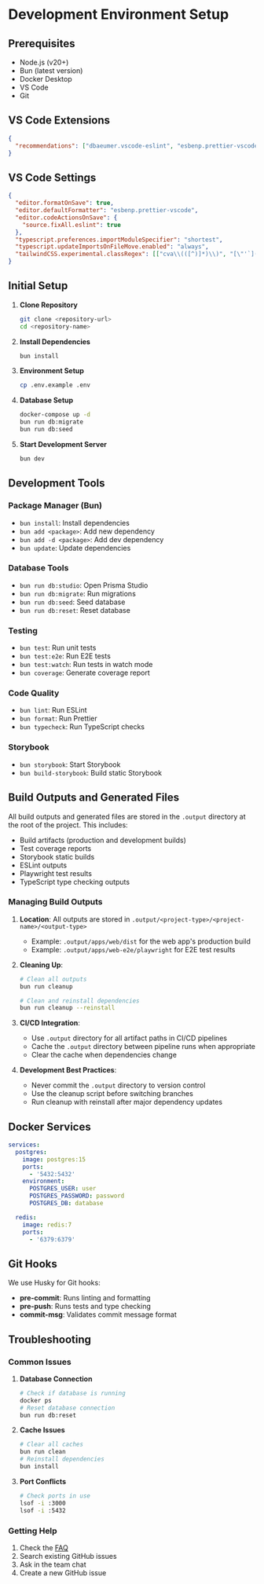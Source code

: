 # Development Environment Setup

## Prerequisites

- Node.js (v20+)
- Bun (latest version)
- Docker Desktop
- VS Code
- Git

## VS Code Extensions

```json
{
  "recommendations": ["dbaeumer.vscode-eslint", "esbenp.prettier-vscode", "bradlc.vscode-tailwindcss", "prisma.prisma", "graphql.vscode-graphql", "ms-playwright.playwright", "github.copilot", "github.vscode-github-actions", "mermaid-preview", "streetsidesoftware.code-spell-checker"]
}
```

## VS Code Settings

```json
{
  "editor.formatOnSave": true,
  "editor.defaultFormatter": "esbenp.prettier-vscode",
  "editor.codeActionsOnSave": {
    "source.fixAll.eslint": true
  },
  "typescript.preferences.importModuleSpecifier": "shortest",
  "typescript.updateImportsOnFileMove.enabled": "always",
  "tailwindCSS.experimental.classRegex": [["cva\\(([^)]*)\\)", "[\"'`]([^\"'`]*).*?[\"'`]"]]
}
```

## Initial Setup

1. **Clone Repository**

   ```bash
   git clone <repository-url>
   cd <repository-name>
   ```

2. **Install Dependencies**

   ```bash
   bun install
   ```

3. **Environment Setup**

   ```bash
   cp .env.example .env
   ```

4. **Database Setup**

   ```bash
   docker-compose up -d
   bun run db:migrate
   bun run db:seed
   ```

5. **Start Development Server**
   ```bash
   bun dev
   ```

## Development Tools

### Package Manager (Bun)

- `bun install`: Install dependencies
- `bun add <package>`: Add new dependency
- `bun add -d <package>`: Add dev dependency
- `bun update`: Update dependencies

### Database Tools

- `bun run db:studio`: Open Prisma Studio
- `bun run db:migrate`: Run migrations
- `bun run db:seed`: Seed database
- `bun run db:reset`: Reset database

### Testing

- `bun test`: Run unit tests
- `bun test:e2e`: Run E2E tests
- `bun test:watch`: Run tests in watch mode
- `bun coverage`: Generate coverage report

### Code Quality

- `bun lint`: Run ESLint
- `bun format`: Run Prettier
- `bun typecheck`: Run TypeScript checks

### Storybook

- `bun storybook`: Start Storybook
- `bun build-storybook`: Build static Storybook

## Build Outputs and Generated Files

All build outputs and generated files are stored in the `.output` directory at the root of the project. This includes:

- Build artifacts (production and development builds)
- Test coverage reports
- Storybook static builds
- ESLint outputs
- Playwright test results
- TypeScript type checking outputs

### Managing Build Outputs

1. **Location**: All outputs are stored in `.output/<project-type>/<project-name>/<output-type>`
   - Example: `.output/apps/web/dist` for the web app's production build
   - Example: `.output/apps/web-e2e/playwright` for E2E test results

2. **Cleaning Up**:
   ```bash
   # Clean all outputs
   bun run cleanup

   # Clean and reinstall dependencies
   bun run cleanup --reinstall
   ```

3. **CI/CD Integration**:
   - Use `.output` directory for all artifact paths in CI/CD pipelines
   - Cache the `.output` directory between pipeline runs when appropriate
   - Clear the cache when dependencies change

4. **Development Best Practices**:
   - Never commit the `.output` directory to version control
   - Use the cleanup script before switching branches
   - Run cleanup with reinstall after major dependency updates

## Docker Services

```yaml
services:
  postgres:
    image: postgres:15
    ports:
      - '5432:5432'
    environment:
      POSTGRES_USER: user
      POSTGRES_PASSWORD: password
      POSTGRES_DB: database

  redis:
    image: redis:7
    ports:
      - '6379:6379'
```

## Git Hooks

We use Husky for Git hooks:

- **pre-commit**: Runs linting and formatting
- **pre-push**: Runs tests and type checking
- **commit-msg**: Validates commit message format

## Troubleshooting

### Common Issues

1. **Database Connection**

   ```bash
   # Check if database is running
   docker ps
   # Reset database connection
   bun run db:reset
   ```

2. **Cache Issues**

   ```bash
   # Clear all caches
   bun run clean
   # Reinstall dependencies
   bun install
   ```

3. **Port Conflicts**
   ```bash
   # Check ports in use
   lsof -i :3000
   lsof -i :5432
   ```

### Getting Help

1. Check the [FAQ](./FAQ.md)
2. Search existing GitHub issues
3. Ask in the team chat
4. Create a new GitHub issue
